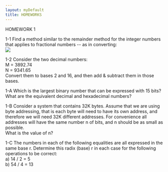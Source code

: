 ```yaml
---
layout: myDefault
title: HOMEWORKS
---
```


<a name="01"></a>
HOMEWORK 1  
  
1-1
Find a method similar to the remainder method for the integer numbers that applies to fractional numbers -- as in converting:  
<img src="https://render.githubusercontent.com/render/math?math=.379_{10} = .???_{2}">  
  
1-2
Consider the two decimal numbers:  
M = 3892.74  
N = 9341.65  
Convert them to bases 2 and 16, and then add & subtract them in those bases.  
  
1-A
Which is the largest binary number that can be expressed with 15 bits?  
What are the equivalent decimal and hexadecimal numbers?  
  
1-B
Consider a system that contains 32K bytes.  Assume that we are using byte addressing, that is each byte will need to have its own address, and therefore we will need 32K different addresses.  For convenience all addresses will have the same number n of bits, and n should be as small as possible.  
What is the value of n?  
  
1-C
The numbers in each of the following equalities are all expressed in the same base r.  Determine this radix (base) r in each case for the following operations to be correct:  
a) 14 / 2 = 5  
b) 54 / 4 = 13  
  
  
<a name="02"></a>

